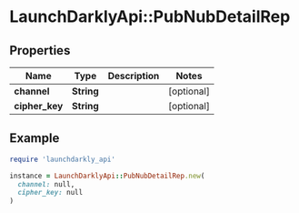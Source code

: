 # LaunchDarklyApi::PubNubDetailRep

## Properties

| Name | Type | Description | Notes |
| ---- | ---- | ----------- | ----- |
| **channel** | **String** |  | [optional] |
| **cipher_key** | **String** |  | [optional] |

## Example

```ruby
require 'launchdarkly_api'

instance = LaunchDarklyApi::PubNubDetailRep.new(
  channel: null,
  cipher_key: null
)
```

